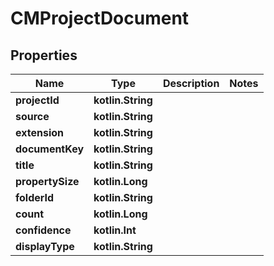 
# CMProjectDocument

## Properties
Name | Type | Description | Notes
------------ | ------------- | ------------- | -------------
**projectId** | **kotlin.String** |  | 
**source** | **kotlin.String** |  | 
**extension** | **kotlin.String** |  | 
**documentKey** | **kotlin.String** |  | 
**title** | **kotlin.String** |  | 
**propertySize** | **kotlin.Long** |  | 
**folderId** | **kotlin.String** |  | 
**count** | **kotlin.Long** |  | 
**confidence** | **kotlin.Int** |  | 
**displayType** | **kotlin.String** |  | 



